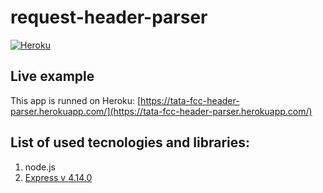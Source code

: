 # request-header-parser

[![Heroku](https://heroku-badge.herokuapp.com/?app=tata-fcc-header-parser&style=flat)](https://tata-fcc-header-parser.herokuapp.com/)

## Live example
This app is runned on Heroku: [https://tata-fcc-header-parser.herokuapp.com/](https://tata-fcc-header-parser.herokuapp.com/)

## List of used tecnologies and libraries:
1. node.js
1. [Express v 4.14.0](https://expressjs.com/)
